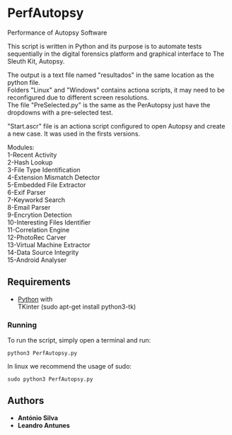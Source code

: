 # PerfAutopsy
Performance of Autopsy Software

This script is written in Python and its purpose is to automate tests sequentially in the digital forensics platform and graphical interface to The Sleuth Kit, Autopsy.

The output is a text file named "resultados" in the same location as the python file.  
Folders "Linux" and "Windows" contains actiona scripts, it may need to be reconfigured due to different screen resolutions.  
The file "PreSelected.py" is the same as the PerAutopsy just have the dropdowns with a pre-selected test.  

"Start.ascr" file is an actiona script configured to open Autopsy and create a new case. It was used in the firsts versions.  

Modules:  
1-Recent Activity  
2-Hash Lookup  
3-File Type Identification  
4-Extension Mismatch Detector  
5-Embedded File Extractor  
6-Exif Parser  
7-Keyworkd Search  
8-Email Parser  
9-Encrytion Detection  
10-Interesting Files Identifier  
11-Correlation Engine  
12-PhotoRec Carver  
13-Virtual Machine Extractor  
14-Data Source Integrity  
15-Android Analyser  

## Requirements  

* [Python](https://www.python.org/downloads/) with  
TKinter (sudo apt-get install python3-tk)

### Running

To run the script, simply open a terminal and run:  

```
python3 PerfAutopsy.py
```

In linux we recommend the usage of sudo:

```
sudo python3 PerfAutopsy.py
```


## Authors

* **António Silva** 
* **Leandro Antunes** 

